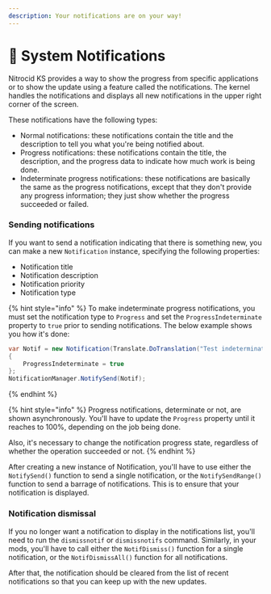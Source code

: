 ```yaml
---
description: Your notifications are on your way!
---
```


# 🔔 System Notifications

Nitrocid KS provides a way to show the progress from specific applications or to show the update using a feature called the notifications. The kernel handles the notifications and displays all new notifications in the upper right corner of the screen.

These notifications have the following types:

* Normal notifications: these notifications contain the title and the description to tell you what you're being notified about.
* Progress notifications: these notifications contain the title, the description, and the progress data to indicate how much work is being done.
* Indeterminate progress notifications: these notifications are basically the same as the progress notifications, except that they don't provide any progress information; they just show whether the progress succeeded or failed.

### Sending notifications

If you want to send a notification indicating that there is something new, you can make a new `Notification` instance, specifying the following properties:

* Notification title
* Notification description
* Notification priority
* Notification type

{% hint style="info" %}
To make indeterminate progress notifications, you must set the notification type to `Progress` and set the `ProgressIndeterminate` property to `true` prior to sending notifications. The below example shows you how it's done:

```csharp
var Notif = new Notification(Translate.DoTranslation("Test indeterminate notification"), Translate.DoTranslation("Description is here"), NotificationPriority.Low, NotificationType.Progress)
{
    ProgressIndeterminate = true
};
NotificationManager.NotifySend(Notif);
```
{% endhint %}

{% hint style="info" %}
Progress notifications, determinate or not, are shown asynchronously. You'll have to update the `Progress` property until it reaches to 100%, depending on the job being done.

Also, it's necessary to change the notification progress state, regardless of whether the operation succeeded or not.
{% endhint %}

After creating a new instance of Notification, you'll have to use either the `NotifySend()` function to send a single notification, or the `NotifySendRange()` function to send a barrage of notifications. This is to ensure that your notification is displayed.

### Notification dismissal

If you no longer want a notification to display in the notifications list, you'll need to run the `dismissnotif` or `dismissnotifs` command. Similarly, in your mods, you'll have to call either the `NotifDismiss()` function for a single notification, or the `NotifDismissAll()` function for all notifications.

After that, the notification should be cleared from the list of recent notifications so that you can keep up with the new updates.
